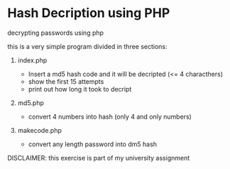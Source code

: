 # Hash Decription using PHP
decrypting passwords using php 

this is a very simple program divided in three sections:
1. index.php
      - Insert a md5 hash code and it will be decripted (<= 4 characthers)
      - show the first 15 attempts
      - print out how long it took to decript
2. md5.php
      - convert 4 numbers into hash (only 4 and only numbers)

3. makecode.php
      - convert any length password into dm5 hash
      


DISCLAIMER:
this exercise is part of my university assignment
